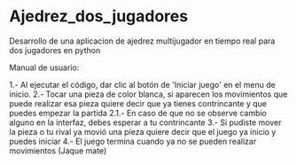 # Ajedrez_dos_jugadores
Desarrollo de una aplicacion de ajedrez multijugador en tiempo real para dos jugadores en python

Manual de usuario:

1.- Al ejecutar el código, dar clic al botón de 'Iniciar juego' en el menu de inicio.
2.- Tocar una pieza de color blanca, si aparecen los movimientos que puede realizar esa pieza quiere decir que ya tienes contrincante y que puedes empezar la partida
2.1.- En caso de que no se observe cambio alguno en la interfaz, debes esperar a tu contrincante
3.- Si pudiste mover la pieza o tu rival ya movió una píeza quiere decir que el juego ya inicio y puedes iniciar
4.- El juego termina cuando ya no se pueden realizar movimientos (Jaque mate)
